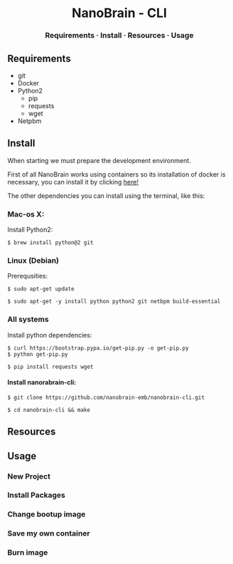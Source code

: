 <h1 align="center">NanoBrain - CLI</h1>

<h3 align="center">
	<a  style="text-decoration: none"  href="#requirements">Requirements</a>
	<span> · </span>
	<a  style="text-decoration: none"  href="#install">Install</a>
	<span> · </span>
	<a  style="text-decoration: none"  href="#resources">Resources</a>
	<span> · </span>
	<a  style="text-decoration: none"  href="#usage">Usage</a>
</h3>


## Requirements
* git
* Docker
* Python2
	* pip
	* requests
	* wget
* Netpbm

## Install

When starting we must prepare the development environment.

First of all NanoBrain works using containers so its installation of docker is necessary, you can install it by clicking [here!](https://www.docker.com/get-started)

The other dependencies you can install using the terminal, like this:

### Mac-os X:
Install Python2:

``` 
$ brew install python@2 git
```
### Linux (Debian)

Prerequsities:

```
$ sudo apt-get update
```
```
$ sudo apt-get -y install python python2 git netbpm build-essential
```
### All systems
Install python dependencies:

```
$ curl https://bootstrap.pypa.io/get-pip.py -o get-pip.py
$ python get-pip.py
```
```
$ pip install requests wget
```

#### Install nanorabrain-cli: 

```
$ git clone https://github.com/nanobrain-emb/nanobrain-cli.git
```
```
$ cd nanobrain-cli && make
```
## Resources

## Usage

### New Project

### Install Packages

### Change bootup image

### Save my own container

### Burn image




